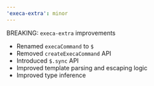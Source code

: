 ```yaml
---
'execa-extra': minor
---
```


BREAKING: `execa-extra` improvements

- Renamed `execaCommand` to `$`
- Removed `createExecaCommand` API
- Introduced `$.sync` API
- Improved template parsing and escaping logic
- Improved type inference

